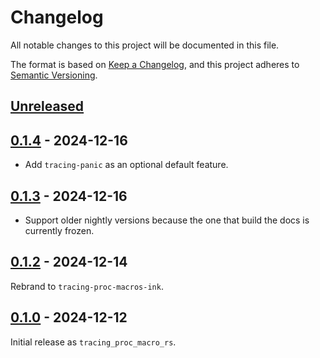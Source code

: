 # Changelog
All notable changes to this project will be documented in this file.

The format is based on [Keep a Changelog](https://keepachangelog.com/en/1.0.0/),
and this project adheres to [Semantic Versioning](https://semver.org/spec/v2.0.0.html).

## [Unreleased]

## [0.1.4] - 2024-12-16

- Add `tracing-panic` as an optional default feature.

## [0.1.3] - 2024-12-16

- Support older nightly versions because the one that build the docs is currently frozen.

## [0.1.2] - 2024-12-14

Rebrand to `tracing-proc-macros-ink`.

## [0.1.0] - 2024-12-12

Initial release as `tracing_proc_macro_rs`.

[Unreleased]: https://github.com/ink-feather-org/tracing-proc-macros-ink-rs/compare/v0.1.4...HEAD
[0.1.4]: https://github.com/ink-feather-org/tracing-proc-macros-ink-rs/releases/tag/v0.1.3...v0.1.4
[0.1.3]: https://github.com/ink-feather-org/tracing-proc-macros-ink-rs/releases/tag/v0.1.2...v0.1.3
[0.1.2]: https://github.com/ink-feather-org/tracing-proc-macros-ink-rs/releases/tag/v0.1.0...v0.1.2
[0.1.0]: https://github.com/ink-feather-org/tracing-proc-macros-ink-rs/releases/tag/v0.1.0
